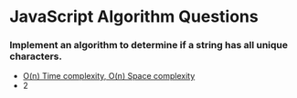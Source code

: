 # JavaScript Algorithm Questions

### Implement an algorithm to determine if a string has all unique characters.
  - [O(n) Time complexity, O(n) Space complexity](https://github.com/1rosehip/JavaScript-Algorithm-Questions/blob/master/determine-if-a-string-has-all-unique-characters-1.js)
  - 2
